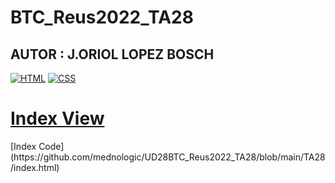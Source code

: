 # BTC_Reus2022_TA28
## AUTOR : J.ORIOL LOPEZ BOSCH

[![HTML](https://img.shields.io/badge/HTML-%20-orange)]()
[![CSS](https://img.shields.io/badge/CSS-%20-blue)]()
<br>
<h1><a href="https://github.com/mednologic/UD28BTC_Reus2022_TA28/blob/main/TA28/index.html)">Index View</a></h1>
[Index Code](https://github.com/mednologic/UD28BTC_Reus2022_TA28/blob/main/TA28/index.html)
